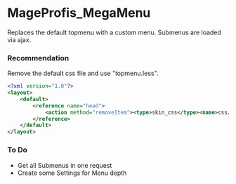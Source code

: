 # MageProfis_MegaMenu
Replaces the default topmenu with a custom menu.
Submenus are loaded via ajax.

### Recommendation
Remove the default css file and use "topmenu.less".
```xml
<?xml version="1.0"?>
<layout>
    <default>
        <reference name="head">
            <action method="removeItem"><type>skin_css</type><name>css/mageprofis/megamenu.css</name></action>
        </reference>
    </default>
</layout>
```

### To Do
- Get all Submenus in one request
- Create some Settings for Menu depth